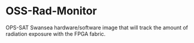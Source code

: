 # OSS-Rad-Monitor
OPS-SAT Swansea hardware/software image that will track the amount of radiation exposure with the FPGA fabric.
